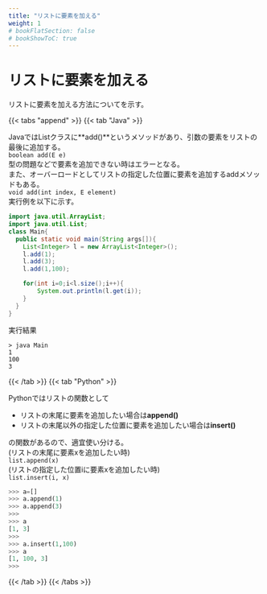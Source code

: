 ```yaml
---
title: "リストに要素を加える"
weight: 1
# bookFlatSection: false
# bookShowToC: true
---
```


# リストに要素を加える

リストに要素を加える方法についてを示す。

{{< tabs "append" >}}
{{< tab "Java" >}}

JavaではListクラスに**add()**というメソッドがあり、引数の要素をリストの最後に追加する。  
`boolean add(E e)`  
型の問題などで要素を追加できない時はエラーとなる。  
また、オーバーロードとしてリストの指定した位置に要素を追加するaddメソッドもある。  
`void add(int index, E element)`  
実行例を以下に示す。

```java
import java.util.ArrayList;
import java.util.List;
class Main{
  public static void main(String args[]){
    List<Integer> l = new ArrayList<Integer>();
    l.add(1);
    l.add(3);
    l.add(1,100);

    for(int i=0;i<l.size();i++){
        System.out.println(l.get(i));
    }
  }
}
```

実行結果  

```
> java Main
1
100
3
```

{{< /tab >}}
{{< tab "Python" >}}

Pythonではリストの関数として  

- リストの末尾に要素を追加したい場合は**append()**  
- リストの末尾以外の指定した位置に要素を追加したい場合は**insert()**  

の関数があるので、適宜使い分ける。  
(リストの末尾に要素xを追加したい時)  
`list.append(x)`  
(リストの指定した位置iに要素xを追加したい時)  
`list.insert(i, x)`

```python
>>> a=[]
>>> a.append(1)
>>> a.append(3)
>>> 
>>> a
[1, 3]
>>>
>>> a.insert(1,100)
>>> a
[1, 100, 3]
>>>
```

{{< /tab >}}
{{< /tabs >}}
